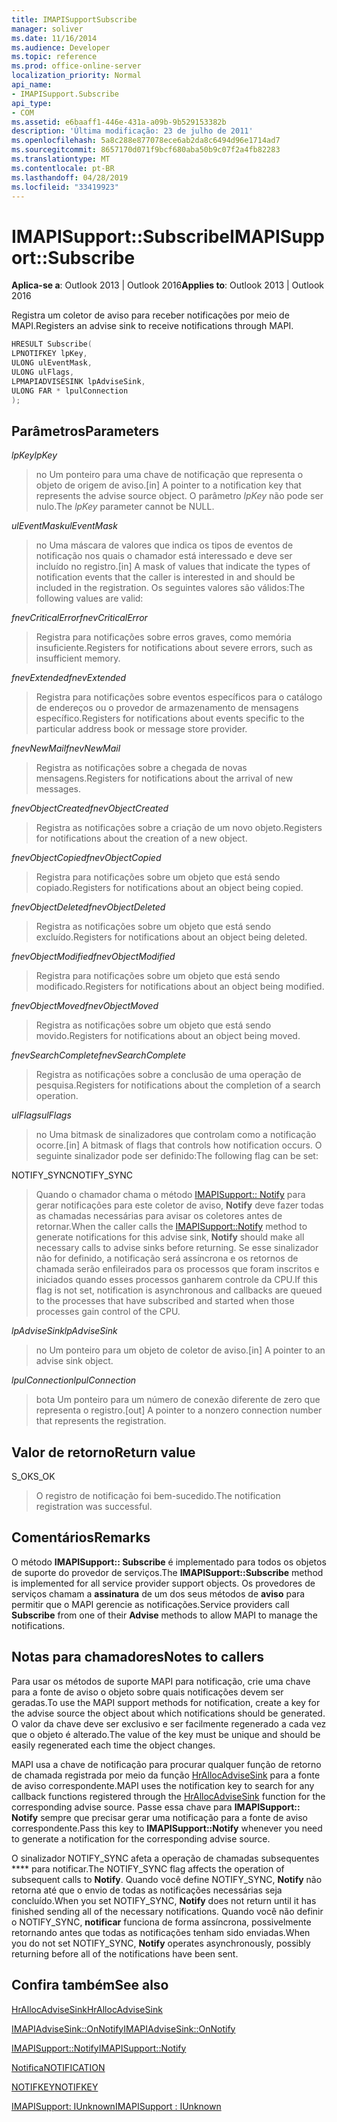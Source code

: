 ```yaml
---
title: IMAPISupportSubscribe
manager: soliver
ms.date: 11/16/2014
ms.audience: Developer
ms.topic: reference
ms.prod: office-online-server
localization_priority: Normal
api_name:
- IMAPISupport.Subscribe
api_type:
- COM
ms.assetid: e6baaff1-446e-431a-a09b-9b529153382b
description: 'Última modificação: 23 de julho de 2011'
ms.openlocfilehash: 5a8c288e877078ece6ab2da8c6494d96e1714ad7
ms.sourcegitcommit: 8657170d071f9bcf680aba50b9c07f2a4fb82283
ms.translationtype: MT
ms.contentlocale: pt-BR
ms.lasthandoff: 04/28/2019
ms.locfileid: "33419923"
---
```

# <a name="imapisupportsubscribe"></a><span data-ttu-id="f4a12-103">IMAPISupport::Subscribe</span><span class="sxs-lookup"><span data-stu-id="f4a12-103">IMAPISupport::Subscribe</span></span>

  
  
<span data-ttu-id="f4a12-104">**Aplica-se a**: Outlook 2013 | Outlook 2016</span><span class="sxs-lookup"><span data-stu-id="f4a12-104">**Applies to**: Outlook 2013 | Outlook 2016</span></span> 
  
<span data-ttu-id="f4a12-105">Registra um coletor de aviso para receber notificações por meio de MAPI.</span><span class="sxs-lookup"><span data-stu-id="f4a12-105">Registers an advise sink to receive notifications through MAPI.</span></span>
  
```cpp
HRESULT Subscribe(
LPNOTIFKEY lpKey,
ULONG ulEventMask,
ULONG ulFlags,
LPMAPIADVISESINK lpAdviseSink,
ULONG FAR * lpulConnection
);
```

## <a name="parameters"></a><span data-ttu-id="f4a12-106">Parâmetros</span><span class="sxs-lookup"><span data-stu-id="f4a12-106">Parameters</span></span>

 <span data-ttu-id="f4a12-107">_lpKey_</span><span class="sxs-lookup"><span data-stu-id="f4a12-107">_lpKey_</span></span>
  
> <span data-ttu-id="f4a12-108">no Um ponteiro para uma chave de notificação que representa o objeto de origem de aviso.</span><span class="sxs-lookup"><span data-stu-id="f4a12-108">[in] A pointer to a notification key that represents the advise source object.</span></span> <span data-ttu-id="f4a12-109">O parâmetro _lpKey_ não pode ser nulo.</span><span class="sxs-lookup"><span data-stu-id="f4a12-109">The  _lpKey_ parameter cannot be NULL.</span></span> 
    
 <span data-ttu-id="f4a12-110">_ulEventMask_</span><span class="sxs-lookup"><span data-stu-id="f4a12-110">_ulEventMask_</span></span>
  
> <span data-ttu-id="f4a12-111">no Uma máscara de valores que indica os tipos de eventos de notificação nos quais o chamador está interessado e deve ser incluído no registro.</span><span class="sxs-lookup"><span data-stu-id="f4a12-111">[in] A mask of values that indicate the types of notification events that the caller is interested in and should be included in the registration.</span></span> <span data-ttu-id="f4a12-112">Os seguintes valores são válidos:</span><span class="sxs-lookup"><span data-stu-id="f4a12-112">The following values are valid:</span></span>
    
 <span data-ttu-id="f4a12-113">_fnevCriticalError_</span><span class="sxs-lookup"><span data-stu-id="f4a12-113">_fnevCriticalError_</span></span>
  
> <span data-ttu-id="f4a12-114">Registra para notificações sobre erros graves, como memória insuficiente.</span><span class="sxs-lookup"><span data-stu-id="f4a12-114">Registers for notifications about severe errors, such as insufficient memory.</span></span>
    
 <span data-ttu-id="f4a12-115">_fnevExtended_</span><span class="sxs-lookup"><span data-stu-id="f4a12-115">_fnevExtended_</span></span>
  
> <span data-ttu-id="f4a12-116">Registra para notificações sobre eventos específicos para o catálogo de endereços ou o provedor de armazenamento de mensagens específico.</span><span class="sxs-lookup"><span data-stu-id="f4a12-116">Registers for notifications about events specific to the particular address book or message store provider.</span></span>
    
 <span data-ttu-id="f4a12-117">_fnevNewMail_</span><span class="sxs-lookup"><span data-stu-id="f4a12-117">_fnevNewMail_</span></span>
  
> <span data-ttu-id="f4a12-118">Registra as notificações sobre a chegada de novas mensagens.</span><span class="sxs-lookup"><span data-stu-id="f4a12-118">Registers for notifications about the arrival of new messages.</span></span> 
    
 <span data-ttu-id="f4a12-119">_fnevObjectCreated_</span><span class="sxs-lookup"><span data-stu-id="f4a12-119">_fnevObjectCreated_</span></span>
  
> <span data-ttu-id="f4a12-120">Registra as notificações sobre a criação de um novo objeto.</span><span class="sxs-lookup"><span data-stu-id="f4a12-120">Registers for notifications about the creation of a new object.</span></span>
    
 <span data-ttu-id="f4a12-121">_fnevObjectCopied_</span><span class="sxs-lookup"><span data-stu-id="f4a12-121">_fnevObjectCopied_</span></span>
  
> <span data-ttu-id="f4a12-122">Registra para notificações sobre um objeto que está sendo copiado.</span><span class="sxs-lookup"><span data-stu-id="f4a12-122">Registers for notifications about an object being copied.</span></span>
    
 <span data-ttu-id="f4a12-123">_fnevObjectDeleted_</span><span class="sxs-lookup"><span data-stu-id="f4a12-123">_fnevObjectDeleted_</span></span>
  
> <span data-ttu-id="f4a12-124">Registra as notificações sobre um objeto que está sendo excluído.</span><span class="sxs-lookup"><span data-stu-id="f4a12-124">Registers for notifications about an object being deleted.</span></span>
    
 <span data-ttu-id="f4a12-125">_fnevObjectModified_</span><span class="sxs-lookup"><span data-stu-id="f4a12-125">_fnevObjectModified_</span></span>
  
> <span data-ttu-id="f4a12-126">Registra para notificações sobre um objeto que está sendo modificado.</span><span class="sxs-lookup"><span data-stu-id="f4a12-126">Registers for notifications about an object being modified.</span></span>
    
 <span data-ttu-id="f4a12-127">_fnevObjectMoved_</span><span class="sxs-lookup"><span data-stu-id="f4a12-127">_fnevObjectMoved_</span></span>
  
> <span data-ttu-id="f4a12-128">Registra as notificações sobre um objeto que está sendo movido.</span><span class="sxs-lookup"><span data-stu-id="f4a12-128">Registers for notifications about an object being moved.</span></span>
    
 <span data-ttu-id="f4a12-129">_fnevSearchComplete_</span><span class="sxs-lookup"><span data-stu-id="f4a12-129">_fnevSearchComplete_</span></span>
  
> <span data-ttu-id="f4a12-130">Registra as notificações sobre a conclusão de uma operação de pesquisa.</span><span class="sxs-lookup"><span data-stu-id="f4a12-130">Registers for notifications about the completion of a search operation.</span></span>
    
 <span data-ttu-id="f4a12-131">_ulFlags_</span><span class="sxs-lookup"><span data-stu-id="f4a12-131">_ulFlags_</span></span>
  
> <span data-ttu-id="f4a12-132">no Uma bitmask de sinalizadores que controlam como a notificação ocorre.</span><span class="sxs-lookup"><span data-stu-id="f4a12-132">[in] A bitmask of flags that controls how notification occurs.</span></span> <span data-ttu-id="f4a12-133">O seguinte sinalizador pode ser definido:</span><span class="sxs-lookup"><span data-stu-id="f4a12-133">The following flag can be set:</span></span>
    
<span data-ttu-id="f4a12-134">NOTIFY_SYNC</span><span class="sxs-lookup"><span data-stu-id="f4a12-134">NOTIFY_SYNC</span></span> 
  
> <span data-ttu-id="f4a12-135">Quando o chamador chama o método [IMAPISupport:: Notify](imapisupport-notify.md) para gerar notificações para este coletor de aviso, **Notify** deve fazer todas as chamadas necessárias para avisar os coletores antes de retornar.</span><span class="sxs-lookup"><span data-stu-id="f4a12-135">When the caller calls the [IMAPISupport::Notify](imapisupport-notify.md) method to generate notifications for this advise sink, **Notify** should make all necessary calls to advise sinks before returning.</span></span> <span data-ttu-id="f4a12-136">Se esse sinalizador não for definido, a notificação será assíncrona e os retornos de chamada serão enfileirados para os processos que foram inscritos e iniciados quando esses processos ganharem controle da CPU.</span><span class="sxs-lookup"><span data-stu-id="f4a12-136">If this flag is not set, notification is asynchronous and callbacks are queued to the processes that have subscribed and started when those processes gain control of the CPU.</span></span> 
    
 <span data-ttu-id="f4a12-137">_lpAdviseSink_</span><span class="sxs-lookup"><span data-stu-id="f4a12-137">_lpAdviseSink_</span></span>
  
> <span data-ttu-id="f4a12-138">no Um ponteiro para um objeto de coletor de aviso.</span><span class="sxs-lookup"><span data-stu-id="f4a12-138">[in] A pointer to an advise sink object.</span></span> 
    
 <span data-ttu-id="f4a12-139">_lpulConnection_</span><span class="sxs-lookup"><span data-stu-id="f4a12-139">_lpulConnection_</span></span>
  
> <span data-ttu-id="f4a12-140">bota Um ponteiro para um número de conexão diferente de zero que representa o registro.</span><span class="sxs-lookup"><span data-stu-id="f4a12-140">[out] A pointer to a nonzero connection number that represents the registration.</span></span>
    
## <a name="return-value"></a><span data-ttu-id="f4a12-141">Valor de retorno</span><span class="sxs-lookup"><span data-stu-id="f4a12-141">Return value</span></span>

<span data-ttu-id="f4a12-142">S_OK</span><span class="sxs-lookup"><span data-stu-id="f4a12-142">S_OK</span></span> 
  
> <span data-ttu-id="f4a12-143">O registro de notificação foi bem-sucedido.</span><span class="sxs-lookup"><span data-stu-id="f4a12-143">The notification registration was successful.</span></span>
    
## <a name="remarks"></a><span data-ttu-id="f4a12-144">Comentários</span><span class="sxs-lookup"><span data-stu-id="f4a12-144">Remarks</span></span>

<span data-ttu-id="f4a12-145">O método **IMAPISupport:: Subscribe** é implementado para todos os objetos de suporte do provedor de serviços.</span><span class="sxs-lookup"><span data-stu-id="f4a12-145">The **IMAPISupport::Subscribe** method is implemented for all service provider support objects.</span></span> <span data-ttu-id="f4a12-146">Os provedores de serviços chamam a **assinatura** de um dos seus métodos de **aviso** para permitir que o MAPI gerencie as notificações.</span><span class="sxs-lookup"><span data-stu-id="f4a12-146">Service providers call **Subscribe** from one of their **Advise** methods to allow MAPI to manage the notifications.</span></span> 
  
## <a name="notes-to-callers"></a><span data-ttu-id="f4a12-147">Notas para chamadores</span><span class="sxs-lookup"><span data-stu-id="f4a12-147">Notes to callers</span></span>

<span data-ttu-id="f4a12-148">Para usar os métodos de suporte MAPI para notificação, crie uma chave para a fonte de aviso o objeto sobre quais notificações devem ser geradas.</span><span class="sxs-lookup"><span data-stu-id="f4a12-148">To use the MAPI support methods for notification, create a key for the advise source the object about which notifications should be generated.</span></span> <span data-ttu-id="f4a12-149">O valor da chave deve ser exclusivo e ser facilmente regenerado a cada vez que o objeto é alterado.</span><span class="sxs-lookup"><span data-stu-id="f4a12-149">The value of the key must be unique and should be easily regenerated each time the object changes.</span></span> 
  
<span data-ttu-id="f4a12-150">MAPI usa a chave de notificação para procurar qualquer função de retorno de chamada registrada por meio da função [HrAllocAdviseSink](hrallocadvisesink.md) para a fonte de aviso correspondente.</span><span class="sxs-lookup"><span data-stu-id="f4a12-150">MAPI uses the notification key to search for any callback functions registered through the [HrAllocAdviseSink](hrallocadvisesink.md) function for the corresponding advise source.</span></span> <span data-ttu-id="f4a12-151">Passe essa chave para **IMAPISupport:: Notify** sempre que precisar gerar uma notificação para a fonte de aviso correspondente.</span><span class="sxs-lookup"><span data-stu-id="f4a12-151">Pass this key to **IMAPISupport::Notify** whenever you need to generate a notification for the corresponding advise source.</span></span> 
  
<span data-ttu-id="f4a12-152">O sinalizador NOTIFY_SYNC afeta a operação de chamadas subsequentes \*\*\*\* para notificar.</span><span class="sxs-lookup"><span data-stu-id="f4a12-152">The NOTIFY_SYNC flag affects the operation of subsequent calls to **Notify**.</span></span> <span data-ttu-id="f4a12-153">Quando você define NOTIFY_SYNC, **Notify** não retorna até que o envio de todas as notificações necessárias seja concluído.</span><span class="sxs-lookup"><span data-stu-id="f4a12-153">When you set NOTIFY_SYNC, **Notify** does not return until it has finished sending all of the necessary notifications.</span></span> <span data-ttu-id="f4a12-154">Quando você não definir o NOTIFY_SYNC, **notificar** funciona de forma assíncrona, possivelmente retornando antes que todas as notificações tenham sido enviadas.</span><span class="sxs-lookup"><span data-stu-id="f4a12-154">When you do not set NOTIFY_SYNC, **Notify** operates asynchronously, possibly returning before all of the notifications have been sent.</span></span> 
  
## <a name="see-also"></a><span data-ttu-id="f4a12-155">Confira também</span><span class="sxs-lookup"><span data-stu-id="f4a12-155">See also</span></span>



[<span data-ttu-id="f4a12-156">HrAllocAdviseSink</span><span class="sxs-lookup"><span data-stu-id="f4a12-156">HrAllocAdviseSink</span></span>](hrallocadvisesink.md)
  
[<span data-ttu-id="f4a12-157">IMAPIAdviseSink::OnNotify</span><span class="sxs-lookup"><span data-stu-id="f4a12-157">IMAPIAdviseSink::OnNotify</span></span>](imapiadvisesink-onnotify.md)
  
[<span data-ttu-id="f4a12-158">IMAPISupport::Notify</span><span class="sxs-lookup"><span data-stu-id="f4a12-158">IMAPISupport::Notify</span></span>](imapisupport-notify.md)
  
[<span data-ttu-id="f4a12-159">Notifica</span><span class="sxs-lookup"><span data-stu-id="f4a12-159">NOTIFICATION</span></span>](notification.md)
  
[<span data-ttu-id="f4a12-160">NOTIFKEY</span><span class="sxs-lookup"><span data-stu-id="f4a12-160">NOTIFKEY</span></span>](notifkey.md)
  
[<span data-ttu-id="f4a12-161">IMAPISupport: IUnknown</span><span class="sxs-lookup"><span data-stu-id="f4a12-161">IMAPISupport : IUnknown</span></span>](imapisupportiunknown.md)

